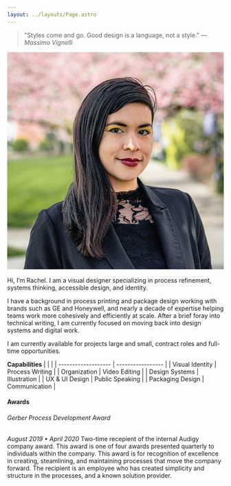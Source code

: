 ```yaml
---
layout: ../layouts/Page.astro
---
```


<div class="split"><div>

> "Styles come and go. Good design is a language, not a style." <cite> — Massimo Vignelli </cite>

</div><div>

![](../assets/Headshot-RT_2020.jpg)

</div></div>

Hi, I’m Rachel. I am a visual designer specializing in process refinement, systems thinking, accessible design, and identity.

I have a background in process printing and package design working with brands such as GE and Honeywell, and nearly a decade of expertise helping teams work more cohesively and efficiently at scale. After a brief foray into technical writing, I am currently focused on moving back into design systems and digital work.

I am currently available for projects large and small, contract roles and full-time opportunities.

**Capabilities**
| | |
| ------------------- | ----------------- |
| Visual Identity | Process Writing |
| Organization | Video Editing |
| Design Systems | Illustration |
| UX & UI Design | Public Speaking |
| Packaging Design | Communication |

#### Awards

###### Gerber Process Development Award

**August 2019* • *April 2020**
Two-time recepient of the internal Audigy company award. This award is one of four awards presented quarterly to individuals within the company. This award is for recognition of excellence in creating, steamlining, and maintaining processes that move the company forward. The recipient is an employee who has created simplicity and structure in the processes, and a known solution provider.

